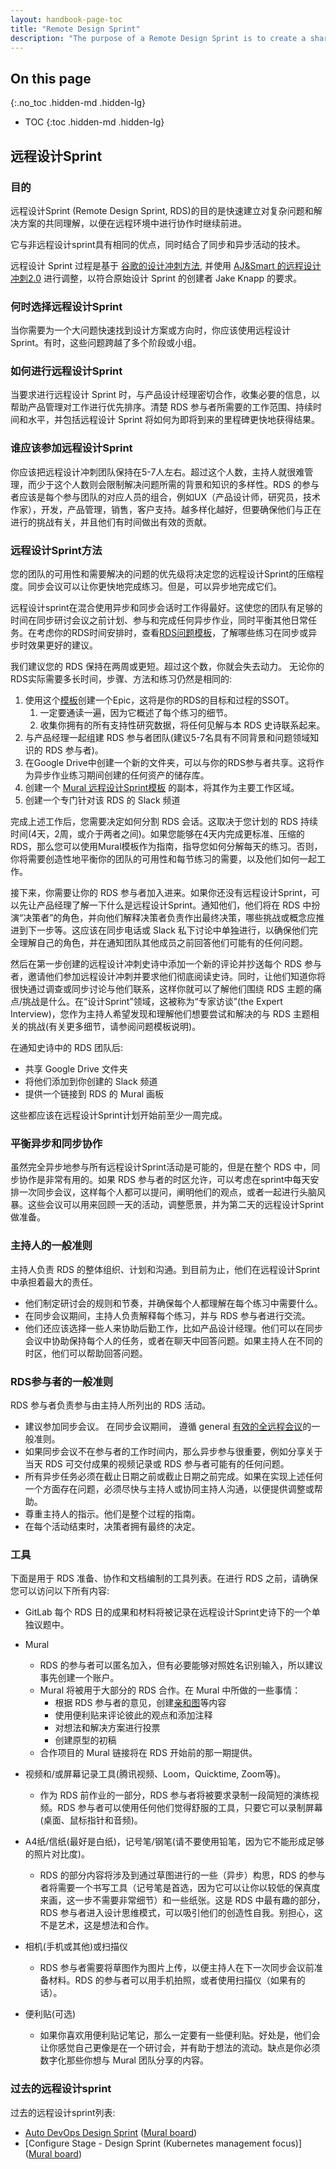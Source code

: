 ```yaml
---
layout: handbook-page-toc
title: "Remote Design Sprint"
description: "The purpose of a Remote Design Sprint is to create a shared understanding and a solution to a problem following a specific process over a set timeframe. Remote Design Sprint process is based on [Google's Design Sprint methodology](https://designsprintkit.withgoogle.com/methodology/overview), and adjusted using [AJ&Smart's Remote Design Sprint 2.0](https://drive.google.com/file/d/16bwrAqHVf8qxovd87Q7LdzqwAgy7a6Rx/view)."
---
```


## On this page
{:.no_toc .hidden-md .hidden-lg}

- TOC
{:toc .hidden-md .hidden-lg}

## 远程设计Sprint

### 目的

远程设计Sprint (Remote Design Sprint, RDS)的目的是快速建立对复杂问题和解决方案的共同理解，以便在远程环境中进行协作时继续前进。

它与非远程设计sprint具有相同的优点，同时结合了同步和异步活动的技术。

远程设计 Sprint 过程是基于 [谷歌的设计冲刺方法](https://designsprintkit.withgoogle.com/methodology/overview), 并使用 [AJ&Smart 的远程设计冲刺2.0](https://drive.google.com/file/d/16bwrAqHVf8qxovd87Q7LdzqwAgy7a6Rx/view) 进行调整，以符合原始设计 Sprint 的创建者 Jake Knapp 的要求。

### 何时选择远程设计Sprint

当你需要为一个大问题快速找到设计方案或方向时，你应该使用远程设计 Sprint。有时，这些问题跨越了多个阶段或小组。 

### 如何进行远程设计Sprint

当要求进行远程设计 Sprint 时，与产品设计经理密切合作，收集必要的信息，以帮助产品管理对工作进行优先排序。清楚 RDS 参与者所需要的工作范围、持续时间和水平，并包括远程设计 Sprint 将如何为即将到来的里程碑更快地获得结果。

### 谁应该参加远程设计Sprint

你应该把远程设计冲刺团队保持在5-7人左右。超过这个人数，主持人就很难管理，而少于这个人数则会限制解决问题所需的背景和知识的多样性。RDS 的参与者应该是每个参与团队的对应人员的组合，例如UX（产品设计师，研究员，技术作家），开发，产品管理，销售，客户支持。越多样化越好，但要确保他们与正在进行的挑战有关，并且他们有时间做出有效的贡献。

### 远程设计Sprint方法

您的团队的可用性和需要解决的问题的优先级将决定您的远程设计Sprint的压缩程度。同步会议可以让你更快地完成练习。但是，可以异步地完成它们。

远程设计sprint在混合使用异步和同步会话时工作得最好。这使您的团队有足够的时间在同步研讨会议之前计划、参与和完成任何异步作业，同时平衡其他日常任务。在考虑你的RDS时间安排时，查看[RDS问题模板](https://gitlab.com/gitlab-org/gitlab/-/blob/master/.gitlab/issue_templates/Design%20Sprint.md)，了解哪些练习在同步或异步时效果更好的建议。

我们建议您的 RDS 保持在两周或更短。超过这个数，你就会失去动力。
无论你的RDS实际需要多长时间，步骤、方法和练习仍然是相同的:

1. 使用这个[模板](https://gitlab.com/gitlab-org/gitlab/-/blob/master/.gitlab/issue_templates/Design%20Sprint.md)创建一个Epic，这将是你的RDS的目标和过程的SSOT。
    1. 一定要通读一遍，因为它概述了每个练习的细节。
    1. 收集你拥有的所有支持性研究数据，将任何见解与本 RDS 史诗联系起来。
1. 与产品经理一起组建 RDS 参与者团队(建议5-7名具有不同背景和问题领域知识的 RDS 参与者)。
1. 在Google Drive中创建一个新的文件夹，可以与你的RDS参与者共享。这将作为异步作业练习期间创建的任何资产的储存库。
1. 创建一个 [Mural 远程设计Sprint模板](https://www.mural.co/templates/design-sprint) 的副本，将其作为主要工作区域。
1. 创建一个专门针对该 RDS 的 Slack 频道

完成上述工作后，您需要决定如何分割 RDS 会话。这取决于您计划的 RDS 持续时间(4天，2周，或介于两者之间)。如果您能够在4天内完成更标准、压缩的RDS，那么您可以使用Mural模板作为指南，指导您如何分解每天的练习。否则，你将需要创造性地平衡你的团队的可用性和每节练习的需要，以及他们如何一起工作。

接下来，你需要让你的 RDS 参与者加入进来。如果你还没有远程设计Sprint，可以先让产品经理了解一下什么是远程设计Sprint。通知他们，他们将在 RDS 中扮演“决策者”的角色，并向他们解释决策者负责作出最终决策，哪些挑战或概念应推进到下一步等。这应该在同步电话或 Slack 私下讨论中单独进行，以确保他们完全理解自己的角色，并在通知团队其他成员之前回答他们可能有的任何问题。

然后在第一步创建的远程设计冲刺史诗中添加一个新的评论并抄送每个 RDS 参与者，邀请他们参加远程设计冲刺并要求他们彻底阅读史诗。同时，让他们知道你将很快通过调查或同步讨论与他们联系，这样你就可以了解他们围绕 RDS 主题的痛点/挑战是什么。在“设计Sprint”领域，这被称为“专家访谈”(the Expert Interview)，您作为主持人希望发现和理解他们想要尝试和解决的与 RDS 主题相关的挑战(有关更多细节，请参阅问题模板说明)。

在通知史诗中的 RDS 团队后:

* 共享 Google Drive 文件夹
* 将他们添加到你创建的 Slack 频道
* 提供一个链接到 RDS 的 Mural 画板

这些都应该在远程设计Sprint计划开始前至少一周完成。

### 平衡异步和同步协作

虽然完全异步地参与所有远程设计Sprint活动是可能的，但是在整个 RDS 中，同步协作是非常有用的。如果 RDS 参与者的时区允许，可以考虑在sprint中每天安排一次同步会议，这样每个人都可以提问，阐明他们的观点，或者一起进行头脑风暴。这些会议可以用来回顾一天的活动，调整愿景，并为第二天的远程设计Sprint做准备。

### 主持人的一般准则

主持人负责 RDS 的整体组织、计划和沟通。到目前为止，他们在远程设计Sprint中承担着最大的责任。

* 他们制定研讨会的规则和节奏，并确保每个人都理解在每个练习中需要什么。
* 在同步会议期间，主持人负责解释每个练习，并与 RDS 参与者进行交流。 
* 他们还应该选择一些人来协助后勤工作，比如产品设计经理。他们可以在同步会议中协助保持每个人的任务，或者在聊天中回答问题。如果主持人在不同的时区，他们可以帮助回答问题。

### RDS参与者的一般准则

RDS 参与者负责参与由主持人所列出的 RDS 活动。

* 建议参加同步会议。 在同步会议期间， 遵循 general [有效的全远程会议](https://about.gitlab.com/company/culture/all-remote/meetings/)的一般准则。 
* 如果同步会议不在参与者的工作时间内，那么异步参与很重要，例如分享关于当天 RDS 可交付成果的视频记录或 RDS 参与者可能有的任何问题。
* 所有异步任务必须在截止日期之前或截止日期之前完成。如果在实现上述任何一个方面存在问题，必须尽快与主持人或协同主持人沟通，以便提供调整或帮助。
* 尊重主持人的指示。他们是整个过程的指南。
* 在每个活动结束时，决策者拥有最终的决定。
### 工具
下面是用于 RDS 准备、协作和文档编制的工具列表。在进行 RDS 之前，请确保您可以访问以下所有内容:

* GitLab
每个 RDS 日的成果和材料将被记录在远程设计Sprint史诗下的一个单独议题中。

* Mural
    * RDS 的参与者可以匿名加入，但有必要能够对照姓名识别输入，所以建议事先创建一个账户。
    * Mural 将被用于大部分的 RDS 合作。在 Mural 中所做的一些事情：
        * 根据 RDS 参与者的意见，创建[亲和图](https://baike.baidu.com/item/KJ%E6%B3%95/6990099)等内容
        * 使用便利贴来评论彼此的观点和添加注释
        * 对想法和解决方案进行投票
        * 创建原型的初稿
    * 合作项目的 Mural 链接将在 RDS 开始前的那一期提供。

* 视频和/或屏幕记录工具(腾讯视频、Loom，Quicktime, Zoom等)。
    * 作为 RDS 前作业的一部分，RDS 参与者将被要求录制一段简短的演练视频。RDS 参与者可以使用任何他们觉得舒服的工具，只要它可以录制屏幕(桌面、鼠标指针和音频)。

* A4纸/信纸(最好是白纸)，记号笔/钢笔(请不要使用铅笔，因为它不能形成足够的照片对比度)。
    * RDS 的部分内容将涉及到通过草图进行的一些（异步）构思，RDS 的参与者将需要一个书写工具（记号笔是首选，因为它可以让你以较低的保真度来画，这一步不需要非常细节）和一些纸张。这是 RDS 中最有趣的部分，RDS 参与者进入设计思维模式，可以吸引他们的创造性自我。别担心，这不是艺术，这是想法和合作。

* 相机(手机或其他)或扫描仪
    * RDS 参与者需要将草图作为图片上传，以便主持人在下一次同步会议前准备材料。RDS 的参与者可以用手机拍照，或者使用扫描仪（如果有的话）。

* 便利贴(可选)
    * 如果你喜欢用便利贴记笔记，那么一定要有一些便利贴。好处是，他们会让你感觉自己更像是在一个研讨会，并有助于想法的流动。缺点是你必须数字化那些你想与 Mural 团队分享的内容。
### 过去的远程设计sprint

过去的远程设计sprint列表:

* [Auto DevOps Design Sprint](https://gitlab.com/groups/gitlab-org/-/epics/5939) ([Mural board](https://app.mural.co/t/gitlab2474/m/gitlab2474/1620201743714/70e65c50a153e5547a7bf7b99ad893acbdd55c1c))
* [Configure Stage - Design Sprint (Kubernetes management focus)] ([Mural board](https://app.mural.co/t/gitlab2474/m/gitlab2474/1587639805836/1cfa64d51c6637a2b66c820abd2f598e045beea2))


